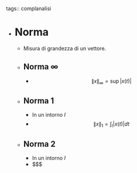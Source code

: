 tags:: complanalisi

- # Norma
	- Misura di grandezza di un vettore.
	- ## Norma $\infty$
		- $$\|x\|_\infty = \sup|x(t)|$$
	- ## Norma 1
		- In un intorno $I$
		- $$\|x\|_1 = \int_I |x(t)| dt$$
	- ## Norma 2
		- In un intorno $I$
		- $$$